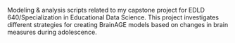 Modeling & analysis scripts related to my capstone project for EDLD 640/Specialization in Educational Data Science. This project investigates different strategies for creating BrainAGE models based on changes in brain measures during adolescence. 

